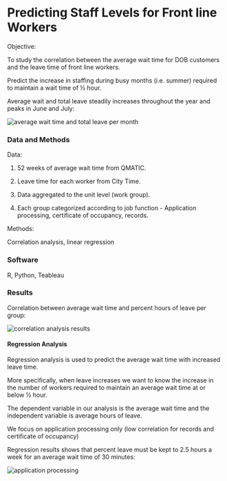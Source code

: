 # Predicting Staff Levels for Front line Workers

Objective:

To study the correlation between the average wait time for DOB customers and the leave time of front line workers.

Predict the increase in staffing during busy months (i.e. summer) required to maintain a wait time of ½ hour.

Average wait and total leave steadily increases throughout the year and peaks in June and July:

![average wait time and total leave per month](https://cloud.githubusercontent.com/assets/11237613/24155351/feaa25ca-0e29-11e7-875f-8d751719a84b.png)


### Data and Methods

Data:

1. 52 weeks of average wait time from QMATIC.

2. Leave time for each worker from City Time.

3. Data aggregated to the unit level (work group).

4. Each group categorized according to job function - Application processing, certificate of occupancy, records.


Methods:

Correlation analysis, linear regression

### Software
R, Python, Teableau

### Results

Correlation between average wait time and percent hours of leave per group:

![correlation analysis results](https://cloud.githubusercontent.com/assets/11237613/22994030/3a61a798-f393-11e6-8506-4b54e89161bf.PNG)

#### Regression Analysis

Regression analysis is used to predict the average wait time with increased leave time.

More specifically, when leave increases we want to know the increase in the number of workers required to maintain an average wait time at or below ½ hour.

The dependent variable in our analysis is the average wait time and the independent variable is average hours of leave.

We focus on application processing only (low correlation for records and certificate of occupancy)

Regression results shows that percent leave must be kept to 2.5 hours a week for an average wait time of 30 minutes:

![application processing](https://cloud.githubusercontent.com/assets/11237613/24154894/c689f6b2-0e28-11e7-9592-19333ca157b0.png)





